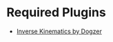 # Required Plugins

- [Inverse Kinematics by Dogzer](https://www.assetstore.unity3d.com/#/content/1829)
